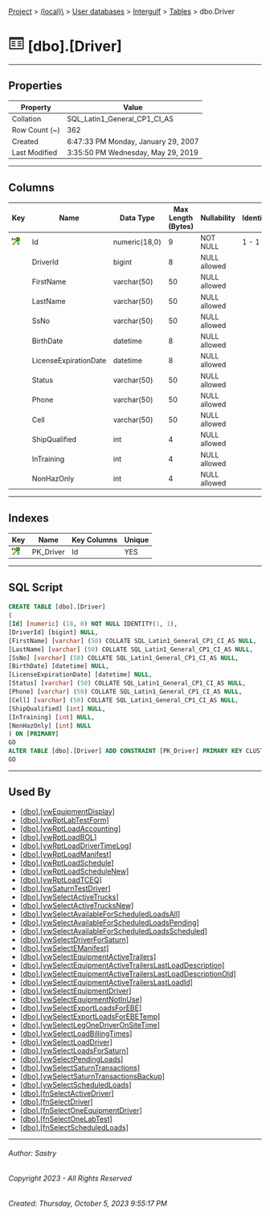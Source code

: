 #### 

[Project](../../../../index.md) > [(local)\\](../../../index.md) > [User databases](../../index.md) > [Intergulf](../index.md) > [Tables](Tables.md) > dbo.Driver

# ![Tables](../../../../Images/Table32.png) [dbo].[Driver]

---

## <a name="#properties"></a>Properties

| Property | Value |
|---|---|
| Collation | SQL_Latin1_General_CP1_CI_AS |
| Row Count (~) | 362 |
| Created | 6:47:33 PM Monday, January 29, 2007 |
| Last Modified | 3:35:50 PM Wednesday, May 29, 2019 |


---

## <a name="#columns"></a>Columns

| Key | Name | Data Type | Max Length (Bytes) | Nullability | Identity |
|---|---|---|---|---|---|
| [![Cluster Primary Key PK_Driver: Id](../../../../Images/pkcluster.png)](#indexes) | Id | numeric(18,0) | 9 | NOT NULL | 1 - 1 |
|  | DriverId | bigint | 8 | NULL allowed |  |
|  | FirstName | varchar(50) | 50 | NULL allowed |  |
|  | LastName | varchar(50) | 50 | NULL allowed |  |
|  | SsNo | varchar(50) | 50 | NULL allowed |  |
|  | BirthDate | datetime | 8 | NULL allowed |  |
|  | LicenseExpirationDate | datetime | 8 | NULL allowed |  |
|  | Status | varchar(50) | 50 | NULL allowed |  |
|  | Phone | varchar(50) | 50 | NULL allowed |  |
|  | Cell | varchar(50) | 50 | NULL allowed |  |
|  | ShipQualified | int | 4 | NULL allowed |  |
|  | InTraining | int | 4 | NULL allowed |  |
|  | NonHazOnly | int | 4 | NULL allowed |  |


---

## <a name="#indexes"></a>Indexes

| Key | Name | Key Columns | Unique |
|---|---|---|---|
| [![Cluster Primary Key PK_Driver: Id](../../../../Images/pkcluster.png)](#indexes) | PK_Driver | Id | YES |


---

## <a name="#sqlscript"></a>SQL Script

```sql
CREATE TABLE [dbo].[Driver]
(
[Id] [numeric] (18, 0) NOT NULL IDENTITY(1, 1),
[DriverId] [bigint] NULL,
[FirstName] [varchar] (50) COLLATE SQL_Latin1_General_CP1_CI_AS NULL,
[LastName] [varchar] (50) COLLATE SQL_Latin1_General_CP1_CI_AS NULL,
[SsNo] [varchar] (50) COLLATE SQL_Latin1_General_CP1_CI_AS NULL,
[BirthDate] [datetime] NULL,
[LicenseExpirationDate] [datetime] NULL,
[Status] [varchar] (50) COLLATE SQL_Latin1_General_CP1_CI_AS NULL,
[Phone] [varchar] (50) COLLATE SQL_Latin1_General_CP1_CI_AS NULL,
[Cell] [varchar] (50) COLLATE SQL_Latin1_General_CP1_CI_AS NULL,
[ShipQualified] [int] NULL,
[InTraining] [int] NULL,
[NonHazOnly] [int] NULL
) ON [PRIMARY]
GO
ALTER TABLE [dbo].[Driver] ADD CONSTRAINT [PK_Driver] PRIMARY KEY CLUSTERED ([Id]) ON [PRIMARY]
GO

```


---

## <a name="#usedby"></a>Used By

* [[dbo].[vwEquipmentDisplay]](../Views/dbo_vwEquipmentDisplay.md)
* [[dbo].[vwRptLabTestForm]](../Views/dbo_vwRptLabTestForm.md)
* [[dbo].[vwRptLoadAccounting]](../Views/dbo_vwRptLoadAccounting.md)
* [[dbo].[vwRptLoadBOL]](../Views/dbo_vwRptLoadBOL.md)
* [[dbo].[vwRptLoadDriverTimeLog]](../Views/dbo_vwRptLoadDriverTimeLog.md)
* [[dbo].[vwRptLoadManifest]](../Views/dbo_vwRptLoadManifest.md)
* [[dbo].[vwRptLoadSchedule]](../Views/dbo_vwRptLoadSchedule.md)
* [[dbo].[vwRptLoadScheduleNew]](../Views/dbo_vwRptLoadScheduleNew.md)
* [[dbo].[vwRptLoadTCEQ]](../Views/dbo_vwRptLoadTCEQ.md)
* [[dbo].[vwSaturnTestDriver]](../Views/dbo_vwSaturnTestDriver.md)
* [[dbo].[vwSelectActiveTrucks]](../Views/dbo_vwSelectActiveTrucks.md)
* [[dbo].[vwSelectActiveTrucksNew]](../Views/dbo_vwSelectActiveTrucksNew.md)
* [[dbo].[vwSelectAvailableForScheduledLoadsAll]](../Views/dbo_vwSelectAvailableForScheduledLoadsAll.md)
* [[dbo].[vwSelectAvailableForScheduledLoadsPending]](../Views/dbo_vwSelectAvailableForScheduledLoadsPending.md)
* [[dbo].[vwSelectAvailableForScheduledLoadsScheduled]](../Views/dbo_vwSelectAvailableForScheduledLoadsScheduled.md)
* [[dbo].[vwSelectDriverForSaturn]](../Views/dbo_vwSelectDriverForSaturn.md)
* [[dbo].[vwSelectEManifest]](../Views/dbo_vwSelectEManifest.md)
* [[dbo].[vwSelectEquipmentActiveTrailers]](../Views/dbo_vwSelectEquipmentActiveTrailers.md)
* [[dbo].[vwSelectEquipmentActiveTrailersLastLoadDescription]](../Views/dbo_vwSelectEquipmentActiveTrailersLastLoadDescription.md)
* [[dbo].[vwSelectEquipmentActiveTrailersLastLoadDescriptionOld]](../Views/dbo_vwSelectEquipmentActiveTrailersLastLoadDescriptionOld.md)
* [[dbo].[vwSelectEquipmentActiveTrailersLastLoadId]](../Views/dbo_vwSelectEquipmentActiveTrailersLastLoadId.md)
* [[dbo].[vwSelectEquipmentDriver]](../Views/dbo_vwSelectEquipmentDriver.md)
* [[dbo].[vwSelectEquipmentNotInUse]](../Views/dbo_vwSelectEquipmentNotInUse.md)
* [[dbo].[vwSelectExportLoadsForEBE]](../Views/dbo_vwSelectExportLoadsForEBE.md)
* [[dbo].[vwSelectExportLoadsForEBETemp]](../Views/dbo_vwSelectExportLoadsForEBETemp.md)
* [[dbo].[vwSelectLegOneDriverOnSiteTime]](../Views/dbo_vwSelectLegOneDriverOnSiteTime.md)
* [[dbo].[vwSelectLoadBillingTimes]](../Views/dbo_vwSelectLoadBillingTimes.md)
* [[dbo].[vwSelectLoadDriver]](../Views/dbo_vwSelectLoadDriver.md)
* [[dbo].[vwSelectLoadsForSaturn]](../Views/dbo_vwSelectLoadsForSaturn.md)
* [[dbo].[vwSelectPendingLoads]](../Views/dbo_vwSelectPendingLoads.md)
* [[dbo].[vwSelectSaturnTransactions]](../Views/dbo_vwSelectSaturnTransactions.md)
* [[dbo].[vwSelectSaturnTransactionsBackup]](../Views/dbo_vwSelectSaturnTransactionsBackup.md)
* [[dbo].[vwSelectScheduledLoads]](../Views/dbo_vwSelectScheduledLoads.md)
* [[dbo].[fnSelectActiveDriver]](../Programmability/Functions/Table-valued_Functions/dbo_fnSelectActiveDriver.md)
* [[dbo].[fnSelectDriver]](../Programmability/Functions/Table-valued_Functions/dbo_fnSelectDriver.md)
* [[dbo].[fnSelectOneEquipmentDriver]](../Programmability/Functions/Table-valued_Functions/dbo_fnSelectOneEquipmentDriver.md)
* [[dbo].[fnSelectOneLabTest]](../Programmability/Functions/Table-valued_Functions/dbo_fnSelectOneLabTest.md)
* [[dbo].[fnSelectScheduledLoads]](../Programmability/Functions/Table-valued_Functions/dbo_fnSelectScheduledLoads.md)


---

###### Author:  Sastry

###### Copyright 2023 - All Rights Reserved

###### Created: Thursday, October 5, 2023 9:55:17 PM

